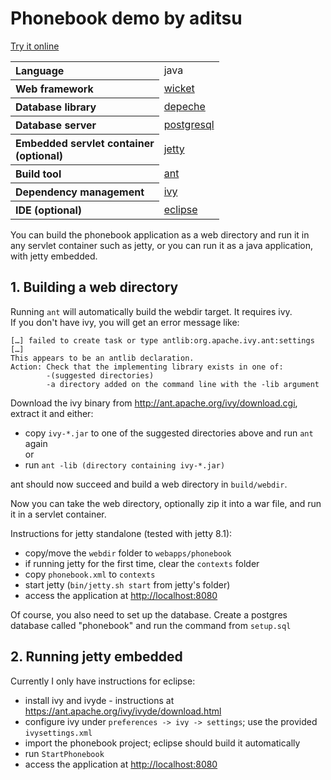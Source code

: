 # Phonebook demo by aditsu

[Try it online](http://phonebookdemo.aditsu.net/)

<table>
<tr><th align="left">Language</th><td>java</td></tr>
<tr><th align="left">Web framework</th><td><a href="https://wicket.apache.org/">wicket</a></td></tr>
<tr><th align="left">Database library</th><td><a href="http://depeche.sourceforge.net/">depeche</a></td></tr>
<tr><th align="left">Database server</th><td><a href="http://www.postgresql.org/">postgresql</a></td></tr>
<tr><th align="left">Embedded servlet container<br>(optional)</th><td><a href="http://www.eclipse.org/jetty/">jetty</a></td></tr>
<tr><th align="left">Build tool</th><td><a href="http://ant.apache.org/">ant</a></td></tr>
<tr><th align="left">Dependency management</th><td><a href="http://ant.apache.org/ivy/">ivy</a></td></tr>
<tr><th align="left">IDE (optional)</th><td><a href="http://www.eclipse.org/">eclipse</a></td></tr>
</table>

You can build the phonebook application as a web directory and run it in any servlet container such as jetty,
or you can run it as a java application, with jetty embedded.

## 1. Building a web directory

Running `ant` will automatically build the webdir target. It requires ivy.  
If you don't have ivy, you will get an error message like:

```
[…] failed to create task or type antlib:org.apache.ivy.ant:settings
[…]
This appears to be an antlib declaration.
Action: Check that the implementing library exists in one of:
        -(suggested directories)
        -a directory added on the command line with the -lib argument
```

Download the ivy binary from http://ant.apache.org/ivy/download.cgi, extract it and either:
- copy `ivy-*.jar` to one of the suggested directories above and run `ant` again  
or
- run `ant -lib (directory containing ivy-*.jar)`

ant should now succeed and build a web directory in `build/webdir`.

Now you can take the web directory, optionally zip it into a war file, and run it in a servlet container.

Instructions for jetty standalone (tested with jetty 8.1):
- copy/move the `webdir` folder to `webapps/phonebook`
- if running jetty for the first time, clear the `contexts` folder
- copy `phonebook.xml` to `contexts`
- start jetty (`bin/jetty.sh start` from jetty's folder)
- access the application at <http://localhost:8080>

Of course, you also need to set up the database. Create a postgres database called "phonebook" and run the command from `setup.sql`

## 2. Running jetty embedded

Currently I only have instructions for eclipse:
- install ivy and ivyde - instructions at https://ant.apache.org/ivy/ivyde/download.html
- configure ivy under `preferences -> ivy -> settings`; use the provided `ivysettings.xml`
- import the phonebook project; eclipse should build it automatically
- run `StartPhonebook`
- access the application at <http://localhost:8080>
